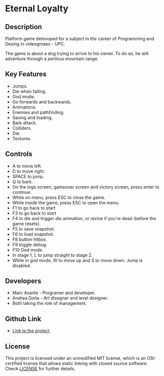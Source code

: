 # Eternal Loyalty

## Description

Platform game delevoped for a subject in the career of Programming and Desing in videogmaes - UPC. 

The game is about a dog trying to arrive to his owner. To do so, he will adventure through a perilous mountain range.

## Key Features

 - Jumps.
 - Die when falling.
 - God mode.
 - Go forwards and backwards.
 - Animations.
 - Enemies and pathfinding.
 - Saving and loading.
 - Bark attack.
 - Colliders.
 - Die.
 - Textures.
 
## Controls

 - A to move left.
 - D to move right.
 - SPACE to jump.
 - Q to bark.
 - On the logo screen, gameover screen and victory screen, press enter to continue.
 - While on menu, press ESC to close the game.
 - While inside the game, press ESC to open the menu.
 - F1 to go back to start
 - F3 to go back to start
 - F4 to die and trigger die animation, or revive if you're dead (before the game resets).
 - F5 to save snapshot.
 - F6 to load snapshot.
 - F8 button hitbox.
 - F9 toggle debug.
 - F10 God mode.
 - In stage 1, L to jump straight to stage 2.
 - While in god mode, W to move up and S to move down. Jump is disabled.

## Developers

 - Marc Avante - Programer and developer.
 - Andrea Doña - Art disegner and level designer.
 - Both taking the role of management.

## Github Link

 - [Link to the project](https://github.com/MarcoXAvante/EternalLoyalty).

## License

This project is licensed under an unmodified MIT license, which is an OSI-certified license that allows static linking with closed source software. Check [LICENSE](LICENSE) for further details.

